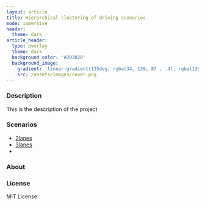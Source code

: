 ```yaml
---
layout: article
title: Hierarchical clustering of driving scenarios
mode: immersive
header:
  theme: dark
article_header:
  type: overlay
  theme: dark
  background_color: '#203028'
  background_image:
    gradient: 'linear-gradient(135deg, rgba(34, 139, 87 , .4), rgba(139, 34, 139, .4))'
    src: /assets/images/cover.png
---
```

### Description

This is the description of the project

### Scenarios

- [2lanes](/scenarios//2lanes)
- [3lanes](/scenarios//3lanes)
- 
### About

### License

MIT License

